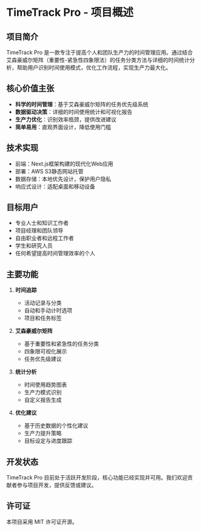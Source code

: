 # TimeTrack Pro - 项目概述

## 项目简介

TimeTrack Pro 是一款专注于提高个人和团队生产力的时间管理应用。通过结合艾森豪威尔矩阵（重要性-紧急性四象限法）的任务分类方法与详细的时间统计分析，帮助用户识别时间使用模式，优化工作流程，实现生产力最大化。

## 核心价值主张

- **科学的时间管理**：基于艾森豪威尔矩阵的任务优先级系统
- **数据驱动决策**：详细的时间使用统计和可视化报告
- **生产力优化**：识别效率瓶颈，提供改进建议
- **简单易用**：直观界面设计，降低使用门槛

## 技术实现

- 前端：Next.js框架构建的现代化Web应用
- 部署：AWS S3静态网站托管
- 数据存储：本地优先设计，保护用户隐私
- 响应式设计：适配桌面和移动设备

## 目标用户

- 专业人士和知识工作者
- 项目经理和团队领导
- 自由职业者和远程工作者
- 学生和研究人员
- 任何希望提高时间管理效率的个人

## 主要功能

1. **时间追踪**
   - 活动记录与分类
   - 自动和手动计时选项
   - 项目和任务标签

2. **艾森豪威尔矩阵**
   - 基于重要性和紧急性的任务分类
   - 四象限可视化展示
   - 任务优先级建议

3. **统计分析**
   - 时间使用趋势图表
   - 生产力模式识别
   - 自定义报告生成

4. **优化建议**
   - 基于历史数据的个性化建议
   - 生产力提升策略
   - 目标设定与进度跟踪

## 开发状态

TimeTrack Pro 目前处于活跃开发阶段，核心功能已经实现并可用。我们欢迎贡献者参与项目开发，提供反馈或建议。

## 许可证

本项目采用 MIT 许可证开源。